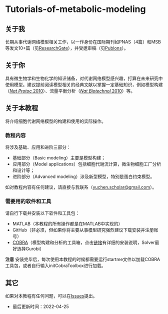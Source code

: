 # Tutorials-of-metabolic-modeling

## 关于我
长期从事代谢网络模型相关工作，以一作身份在国际期刊如PNAS（4篇）和MSB等发文10+篇（见[ResearchGate](https://www.researchgate.net/profile/Yu-Chen-104/publications)），并受邀审稿（见[Publons](https://publons.com/researcher/3561775/yu-chen/peer-review/)）。


## 关于你
具有微生物学和生物化学的知识储备，对代谢网络模型感兴趣，打算在未来研究中使用模型。建议提前阅读模型相关的经典文献以掌握一定基础知识，例如模型构建（[_Nat Protoc_ 2010](https://www.nature.com/articles/nprot.2009.203)）、流量平衡分析（[_Nat Biotechnol_ 2010](https://www.nature.com/articles/nbt.1614)）等。


## 关于本教程
将介绍细胞代谢网络模型的构建和使用的实际操作。

### 教程内容
将涉及基础、应用和进阶三部分：
* 基础部分（Basic modeling）主要是模型构建；
* 应用部分（Model applications）包括细胞代谢流计算，微生物细胞工厂分析和设计等；
* 进阶部分（Advanced modeling）涉及新型模型，特别是蛋白约束模型。

如对教程内容有任何建议，请直接与我联系（yuchen.scholar@gmail.com）。 

### 需要用的软件和工具
请自行下载并安装以下软件和工具包：
* MATLAB（本教程的所有操作都是在MATLAB中实现的）
* GitHub（非必须，但如果你将主要从事模型研究强烈建议下载安装并注册账号）
* [COBRA](https://github.com/opencobra/cobratoolbox)（模型构建和分析的工具箱，点击[链接](https://opencobra.github.io/cobratoolbox/stable/installation.html)有详细的安装说明，Solver最好选择Gurobi）

**注意** 安装完毕后，每次使用本教程的时候都需要运行startme文件以加载COBRA工具包，或者自行输入initCobraToolbox进行加载。

## 其它
如果对本教程有任何问题，可以在[Issues](https://github.com/Yu-sysbio/Tutorials-of-metabolic-modeling/issues)提出。


* 最后更新时间：2022-04-25